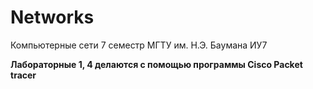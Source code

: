 # Networks
Компьютерные сети 7 семестр МГТУ им. Н.Э. Баумана ИУ7


**Лабораторные 1, 4 делаются с помощью программы Cisco Packet tracer**

